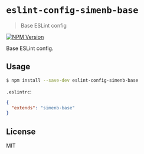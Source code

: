 # `eslint-config-simenb-base`
> Base ESLint config

[![NPM Version][npm-image]][npm-url]

Base ESLint config.

## Usage

```sh
$ npm install --save-dev eslint-config-simenb-base
```

`.eslintrc`:

```json
{
  "extends": "simenb-base"
}
```

## License

MIT


[npm-url]: https://npmjs.org/package/eslint-config-simenb-base
[npm-image]: https://img.shields.io/npm/v/eslint-config-simenb-base.svg
